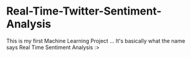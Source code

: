 # Real-Time-Twitter-Sentiment-Analysis
This is my first Machine Learning Project ... It's basically what the name says Real Time Sentiment Analysis :>
